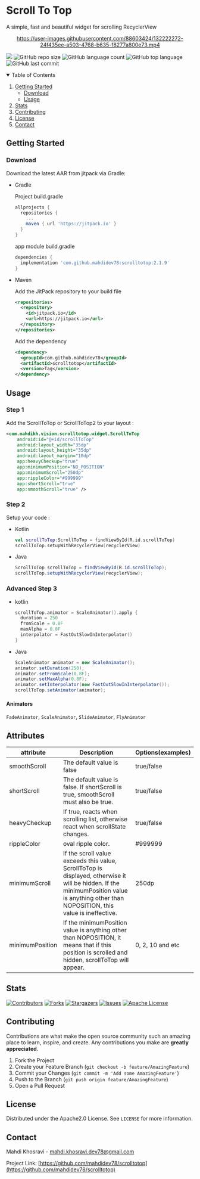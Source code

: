 # Scroll To Top

A simple, fast and beautiful widget for scrolling RecyclerView

 <div align="center">

  https://user-images.githubusercontent.com/88603424/132222272-24f435ee-a503-4768-b635-f8277a800e73.mp4

</div>

[![](https://jitpack.io/v/mahdidev78/scrolltotop.svg)](https://jitpack.io/#mahdidev78/scrolltotop)
![GitHub repo size](https://img.shields.io/github/repo-size/mahdidev78/scrolltotop)
![GitHub language count](https://img.shields.io/github/languages/count/mahdidev78/scrolltotop)
![GitHub top language](https://img.shields.io/github/languages/top/mahdidev78/scrolltotop)
![GitHub last commit](https://img.shields.io/github/last-commit/mahdidev78/scrolltotop?color=red)

<!-- TABLE OF CONTENTS -->
<details open="open">
  <summary>Table of Contents</summary>
  <ol>
    <li>
      <a href="#getting-started">Getting Started</a>
      <ul>
        <li><a href="#download">Download</a></li>
        <li><a href="#usage">Usage</a></li>
      </ul>
    </li>
    <li><a href="#stats">Stats</a></li>
    <li><a href="#contributing">Contributing</a></li>
    <li><a href="#license">License</a></li>
    <li><a href="#contact">Contact</a></li>
  </ol>
</details>

<!-- GETTING STARTED -->
## Getting Started

### Download

Download the latest AAR from jitpack via Gradle:

<ul>
  <li>
Gradle

Project build.gradle
  
```gradle
allprojects {
  repositories {
    ...
    maven { url 'https://jitpack.io' }
  }
}
```
app module build.gradle

```gradle
dependencies {
  implementation 'com.github.mahdidev78:scrolltotop:2.1.9'
}
```
    
  </li>
  <li>
Maven
    
Add the JitPack repository to your build file
    
```xml
<repositories>
  <repository>
    <id>jitpack.io</id>
    <url>https://jitpack.io</url>
  </repository>
</repositories>
```
Add the dependency
```xml
<dependency>
  <groupId>com.github.mahdidev78</groupId>
  <artifactId>scrolltotop</artifactId>
  <version>Tag</version>
</dependency>
```
  </li>
</ul>

<!-- USAGE EXAMPLES -->
## Usage

### Step 1

Add the ScrollToTop or ScrollToTop2 to your layout :

```xml
<com.mahdikh.vision.scrolltotop.widget.ScrollToTop
    android:id="@+id/scrollToTop"
    android:layout_width="35dp"
    android:layout_height="35dp"
    android:layout_margin="10dp"
    app:heavyCheckup="true"
    app:minimumPosition="NO_POSITION"
    app:minimumScroll="250dp"
    app:rippleColor="#999999"
    app:shortScroll="true"
    app:smoothScroll="true" />
```
### Step 2

Setup your code : 
<ul>
  <li>
    Kotlin
    
```kotlin
val scrollToTop:ScrollToTop = findViewById(R.id.scrollToTop)
scrollToTop.setupWithRecyclerView(recyclerView)    
```
  </li>
  <li>
    Java
    
```java
ScrollToTop scrollToTop = findViewById(R.id.scrollToTop);
scrollToTop.setupWithRecyclerView(recyclerView);
```
  </li>
</ul>

### Advanced Step 3

<ul>
  <li>
  kotlin

```kotlin
scrollToTop.animator = ScaleAnimator().apply {
  duration = 250
  fromScale = 0.8F
  maxAlpha = 0.8F
  interpolator = FastOutSlowInInterpolator()
}
```
  </li>
  <li>
  Java

```java
ScaleAnimator animator = new ScaleAnimator();    
animator.setDuration(250);
animator.setFromScale(0.8F);
animator.setMaxAlpha(0.8F);
animator.setInterpolator(new FastOutSlowInInterpolator());
scrollToTop.setAnimator(animator);
```
  </li>
</ul>

#### Animators

`FadeAnimator`, `ScaleAnimator`, `SlideAnimator`, `FlyAnimator`

## Attributes

| attribute | Description | Options(examples)|
| --- | --- | --- |
| smoothScroll | The default value is false | true/false |
| shortScroll | The default value is false. If shortScroll is true, smoothScroll must also be true. | true/false |
| heavyCheckup | If true, reacts when scrolling list, otherwise react when scrollState changes. | true/false |
| rippleColor | oval ripple color. | #999999 |
| minimumScroll | If the scroll value exceeds this value, ScrollToTop is displayed, otherwise it will be hidden. If the minimumPosition value is anything other than NOPOSITION, this value is ineffective. | 250dp |
| minimumPosition | If the minimumPosition value is anything other than NOPOSITION, it means that if this position is scrolled and hidden, scrollToTop will appear. | 0, 2, 10 and etc |

<!-- _For more examples, please refer to the [Documentation](https://example.com)_ -->

## Stats

[![Contributors][contributors-shield]][contributors-url]
[![Forks][forks-shield]][forks-url]
[![Stargazers][stars-shield]][stars-url]
[![Issues][issues-shield]][issues-url]
[![Apache License][license-shield]][license-url]

<!-- CONTRIBUTING -->
## Contributing

Contributions are what make the open source community such an amazing place to learn, inspire, and create. Any contributions you make are **greatly appreciated**.

1. Fork the Project
2. Create your Feature Branch (`git checkout -b feature/AmazingFeature`)
3. Commit your Changes (`git commit -m 'Add some AmazingFeature'`)
4. Push to the Branch (`git push origin feature/AmazingFeature`)
5. Open a Pull Request

<!-- LICENSE -->
## License

Distributed under the Apache2.0 License. See `LICENSE` for more information.

<!-- CONTACT -->
## Contact

Mahdi Khosravi - mahdi.khosravi.dev78@gmail.com

Project Link: [https://github.com/mahdidev78/scrolltotop](https://github.com/mahdidev78/scrolltotop)


<!-- MARKDOWN LINKS & IMAGES -->
<!-- https://www.markdownguide.org/basic-syntax/#reference-style-links -->
[contributors-shield]: https://img.shields.io/github/contributors/mahdidev78/ScrollToTop.svg?
[contributors-url]: https://github.com/mahdidev78/scrolltotop/graphs/contributors
[forks-shield]: https://img.shields.io/github/forks/mahdidev78/ScrollToTop.svg?
[forks-url]: https://github.com/mahdidev78/scrolltotop/network/members
[stars-shield]: https://img.shields.io/github/stars/mahdidev78/ScrollToTop.svg?
[stars-url]: https://github.com/mahdidev78/scrolltotop/stargazers
[issues-shield]: https://img.shields.io/github/issues/mahdidev78/ScrollToTop.svg?
[issues-url]: https://github.com/mahdidev78/scrolltotop/issues
[license-shield]: https://img.shields.io/github/license/mahdidev78/ScrollToTop.svg?
[license-url]: https://github.com/mahdidev78/scrolltotop/blob/master/LICENSE.txt
[product-screenshot]: images/screenshot.png
